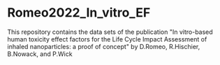 # Romeo2022_In_vitro_EF
This repository contains the data sets of the publication "In vitro-based human toxicity effect factors for the Life Cycle Impact Assessment of inhaled nanoparticles: a proof of concept" by D.Romeo, R.Hischier, B.Nowack, and P.Wick
